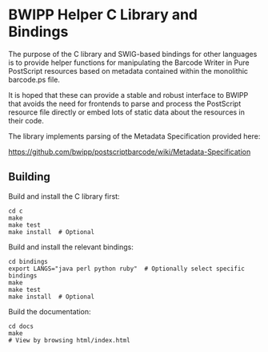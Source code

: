 BWIPP Helper C Library and Bindings
===================================

The purpose of the C library and SWIG-based bindings for other languages is to
provide helper functions for manipulating the Barcode Writer in Pure PostScript
resources based on metadata contained within the monolithic barcode.ps file.

It is hoped that these can provide a stable and robust interface to BWIPP that
avoids the need for frontends to parse and process the PostScript resource file
directly or embed lots of static data about the resources in their code.

The library implements parsing of the Metadata Specification provided here:

<https://github.com/bwipp/postscriptbarcode/wiki/Metadata-Specification>


Building
--------

Build and install the C library first:

    cd c
    make
    make test
    make install  # Optional

Build and install the relevant bindings:

    cd bindings
    export LANGS="java perl python ruby"  # Optionally select specific bindings
    make
    make test
    make install  # Optional

Build the documentation:

    cd docs
    make
    # View by browsing html/index.html
